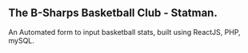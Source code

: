 ## The B-Sharps Basketball Club - Statman.

An Automated form to input basketball stats, built using ReactJS, PHP, mySQL.